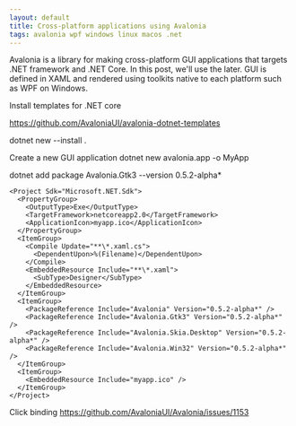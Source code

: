 ```yaml
---
layout: default
title: Cross-platform applications using Avalonia
tags: avalonia wpf windows linux macos .net
---
```


Avalonia is a library for making cross-platform GUI applications that targets .NET framework and .NET Core. In this post, we'll use the later. GUI is defined in XAML and rendered using toolkits native to each platform such as WPF on Windows.

Install templates for .NET core

https://github.com/AvaloniaUI/avalonia-dotnet-templates

dotnet new --install .

Create a new GUI application
dotnet new avalonia.app -o MyApp

dotnet add package Avalonia.Gtk3 --version 0.5.2-alpha*

```
<Project Sdk="Microsoft.NET.Sdk">
  <PropertyGroup>
    <OutputType>Exe</OutputType>
    <TargetFramework>netcoreapp2.0</TargetFramework>
    <ApplicationIcon>myapp.ico</ApplicationIcon>
  </PropertyGroup>
  <ItemGroup>
    <Compile Update="**\*.xaml.cs">
      <DependentUpon>%(Filename)</DependentUpon>
    </Compile>
    <EmbeddedResource Include="**\*.xaml">
      <SubType>Designer</SubType>
    </EmbeddedResource>
  </ItemGroup>
  <ItemGroup>
    <PackageReference Include="Avalonia" Version="0.5.2-alpha*" />
    <PackageReference Include="Avalonia.Gtk3" Version="0.5.2-alpha*" />
    <PackageReference Include="Avalonia.Skia.Desktop" Version="0.5.2-alpha*" />
    <PackageReference Include="Avalonia.Win32" Version="0.5.2-alpha*" />
  </ItemGroup>
  <ItemGroup>
    <EmbeddedResource Include="myapp.ico" />
  </ItemGroup>
</Project>
```

Click binding https://github.com/AvaloniaUI/Avalonia/issues/1153